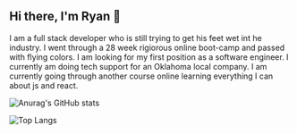 Hi there, I'm Ryan <span class="wave">👋</span>
------------------------------------------------
I am a full stack developer who is still trying to get his feet wet int he industry.
I went through a 28 week rigiorous online boot-camp and passed with flying colors.
I am looking for my first position as a software engineer.
I currently am doing tech support for an Oklahoma local company.
I am currently going through another course online learning everything I can about js and react. 

![Anurag's GitHub stats](https://github-readme-stats.vercel.app/api?username=ryanpalesano&theme=calm)






![Top Langs](https://github-readme-stats.vercel.app/api/top-langs/?username=ryanpalesano&theme=tokyonight)
